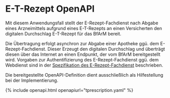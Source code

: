 # E-T-Rezept OpenAPI

Mit diesem Anwendungsfall stellt der E-Rezept-Fachdienst nach Abgabe eines Arzneimittels aufgrund eines E-T-Rezepts an einen Versicherten den digitalen Durchschlag E-T-Rezept für das BfArM bereit.

Die Übertragung erfolgt asynchron zur Abgabe einer Apotheke ggü. dem E-Rezept-Fachdienst. Dieser Erzeugt den digitalen Durchschlag und überträgt diesen über das Internet an einen Endpunkt, der vom BfArM bereitgestellt wird. Vorgaben zur Authentifizierung des E-Rezept-Fachdienst ggü. dem Webdienst sind in der [Spezifikation des E-Rezept-Fachdienst](https://gemspec.gematik.de/docs/gemSpec/gemSpec_FD_eRp/latest/) beschrieben.

Die bereitgestellte OpenAPI-Definition dient ausschließlich als Hilfestellung bei der Implementierung. 

{% include openapi.html openapiurl="tprescription.yaml" %}
